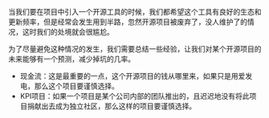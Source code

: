 当我们要在项目中引入一个开源工具的时候，我们都希望这个工具有良好的生态和更新频率，但是经常会发生用到半路，忽然开源项目被废弃了，没人维护了的情况，这时我们的处境就会很尴尬。

为了尽量避免这种情况的发生，我们需要总结一些经验，让我们对某个开源项目的未来能够有一个预测，减少掉坑的几率。

- 现金流：这是最重要的一点，这个开源项目的钱从哪里来，如果只是用爱发电，那么这个项目要谨慎选择。
- KPI项目：如果一个项目是某个公司内部的团队推出的，且迟迟地没有将此项目捐献出去成为独立社区，那么这样的项目要谨慎选择。

